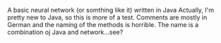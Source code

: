 A basic neural network (or somthing like it) written in Java Actually, I'm pretty new to Java, so this is more of a test. Comments are mostly in German and the naming of the methods is horrible. The name is a combination oj Java and network...see?